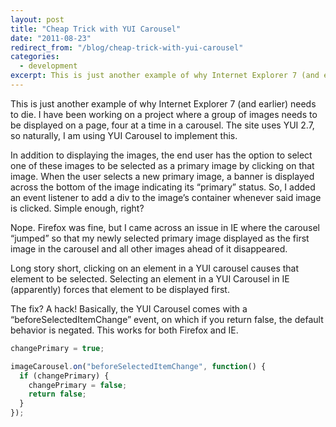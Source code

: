 ```yaml
---
layout: post
title: "Cheap Trick with YUI Carousel"
date: "2011-08-23"
redirect_from: "/blog/cheap-trick-with-yui-carousel"
categories:
  - development
excerpt: This is just another example of why Internet Explorer 7 (and earlier) needs to die.
---
```


This is just another example of why Internet Explorer 7 (and earlier) needs to die. I have been working on a project where a group of images needs to be displayed on a page, four at a time in a carousel. The site uses YUI 2.7, so naturally, I am using YUI Carousel to implement this.

In addition to displaying the images, the end user has the option to select one of these images to be selected as a primary image by clicking on that image. When the user selects a new primary image, a banner is displayed across the bottom of the image indicating its “primary” status. So, I added an event listener to add a div to the image’s container whenever said image is clicked. Simple enough, right?

Nope. Firefox was fine, but I came across an issue in IE where the carousel “jumped” so that my newly selected primary image displayed as the first image in the carousel and all other images ahead of it disappeared.

Long story short, clicking on an element in a YUI carousel causes that element to be selected. Selecting an element in a YUI Carousel in IE (apparently) forces that element to be displayed first.

The fix? A hack!  Basically, the YUI Carousel comes with a “beforeSelectedItemChange” event, on which if you return false, the default behavior is negated.  This works for both Firefox and IE.

```javascript
changePrimary = true;

imageCarousel.on("beforeSelectedItemChange", function() {
  if (changePrimary) {
    changePrimary = false;
    return false;
  }
});
```
